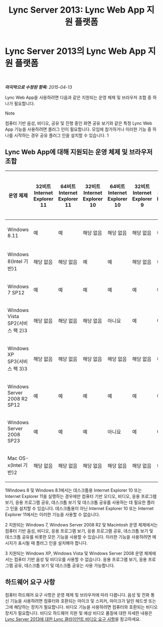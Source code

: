 ﻿---
title: 'Lync Server 2013: Lync Web App 지원 플랫폼'
TOCTitle: Lync Web App 지원 플랫폼
ms:assetid: 31e95e16-f79f-46c6-b123-973fa56a824e
ms:mtpsurl: https://technet.microsoft.com/ko-kr/library/Gg425820(v=OCS.15)
ms:contentKeyID: 49303229
ms.date: 08/10/2015
mtps_version: v=OCS.15
ms.translationtype: HT
---

# Lync Server 2013의 Lync Web App 지원 플랫폼

 

_**마지막으로 수정된 항목:** 2015-04-13_

Lync Web App을 사용하려면 다음과 같은 지원되는 운영 체제 및 브라우저 조합 중 하나가 필요합니다.


> [!NOTE]
> 컴퓨터 기반 음성, 비디오, 공유 및 진행 중인 화면 공유 보기와 같은 특정 Lync Web App 기능을 사용하려면 플러그 인이 필요합니다. 모임에 참가하거나 이러한 기능 중 하나를 시작하는 경우 공유 플러그 인을 설치할 수 있습니다. 1



## Lync Web App에 대해 지원되는 운영 체제 및 브라우저 조합


<table>
<colgroup>
<col style="width: 8%" />
<col style="width: 8%" />
<col style="width: 8%" />
<col style="width: 8%" />
<col style="width: 8%" />
<col style="width: 8%" />
<col style="width: 8%" />
<col style="width: 8%" />
<col style="width: 8%" />
<col style="width: 8%" />
<col style="width: 8%" />
<col style="width: 8%" />
</colgroup>
<thead>
<tr class="header">
<th>운영 체제</th>
<th>32비트 Internet Explorer 11</th>
<th>64비트 Internet Explorer 11</th>
<th>32비트 Internet Explorer 10</th>
<th>64비트 Internet Explorer 10</th>
<th>32비트 Internet Explorer 9</th>
<th>64비트 Internet Explorer 9</th>
<th>32비트 Internet Explorer 8</th>
<th>64비트 Internet Explorer 8</th>
<th>32비트 버전 Firefox 12.X</th>
<th>64비트 버전 Safari 5.X, 6.X, 7.X</th>
<th>32비트 버전 Chrome 18.X</th>
</tr>
</thead>
<tbody>
<tr class="odd">
<td><p>Windows 8.11</p></td>
<td><p>예</p></td>
<td><p>예</p></td>
<td><p>해당 없음</p></td>
<td><p>해당 없음</p></td>
<td><p>해당 없음</p></td>
<td><p>해당 없음</p></td>
<td><p>해당 없음</p></td>
<td><p>해당 없음</p></td>
<td><p>예</p></td>
<td><p>해당 없음</p></td>
<td><p>예</p></td>
</tr>
<tr class="even">
<td><p>Windows 8(Intel 기반)1</p></td>
<td><p>해당 없음</p></td>
<td><p>해당 없음</p></td>
<td><p>예</p></td>
<td><p>예</p></td>
<td><p>해당 없음</p></td>
<td><p>해당 없음</p></td>
<td><p>해당 없음</p></td>
<td><p>해당 없음</p></td>
<td><p>예</p></td>
<td><p>해당 없음</p></td>
<td><p>예</p></td>
</tr>
<tr class="odd">
<td><p>Windows 7 SP12</p></td>
<td><p>예</p></td>
<td><p>예</p></td>
<td><p>예</p></td>
<td><p>예</p></td>
<td><p>예</p></td>
<td><p>예</p></td>
<td><p>예</p></td>
<td><p>예</p></td>
<td><p>예</p></td>
<td><p>아니요</p></td>
<td><p>예</p></td>
</tr>
<tr class="even">
<td><p>Windows Vista SP2(서비스 팩 2)3</p></td>
<td><p>해당 없음</p></td>
<td><p>해당 없음</p></td>
<td><p>해당 없음</p></td>
<td><p>아니요</p></td>
<td><p>예</p></td>
<td><p>아니요</p></td>
<td><p>예</p></td>
<td><p>아니요</p></td>
<td><p>예</p></td>
<td><p>아니요</p></td>
<td><p>예</p></td>
</tr>
<tr class="odd">
<td><p>Windows XP SP3(서비스 팩 3)3</p></td>
<td><p>해당 없음</p></td>
<td><p>해당 없음</p></td>
<td><p>해당 없음</p></td>
<td><p>해당 없음</p></td>
<td><p>해당 없음</p></td>
<td><p>해당 없음</p></td>
<td><p>예</p></td>
<td><p>아니요</p></td>
<td><p>예</p></td>
<td><p>아니요</p></td>
<td><p>예</p></td>
</tr>
<tr class="even">
<td><p>Windows Server 2008 R2 SP12</p></td>
<td><p>예</p></td>
<td><p>예</p></td>
<td><p>예</p></td>
<td><p>예</p></td>
<td><p>예</p></td>
<td><p>예</p></td>
<td><p>예</p></td>
<td><p>예</p></td>
<td><p>예</p></td>
<td><p>아니요</p></td>
<td><p>예</p></td>
</tr>
<tr class="odd">
<td><p>Windows Server 2008 SP23</p></td>
<td><p>예</p></td>
<td><p>예</p></td>
<td><p>예</p></td>
<td><p>아니요</p></td>
<td><p>예</p></td>
<td><p>아니요</p></td>
<td><p>예</p></td>
<td><p>아니요</p></td>
<td><p>예</p></td>
<td><p>아니요</p></td>
<td><p>예</p></td>
</tr>
<tr class="even">
<td><p>Mac OS-x(Intel 기반)2</p></td>
<td><p>해당 없음</p></td>
<td><p>해당 없음</p></td>
<td><p>해당 없음</p></td>
<td><p>해당 없음</p></td>
<td><p>해당 없음</p></td>
<td><p>해당 없음</p></td>
<td><p>해당 없음</p></td>
<td><p>해당 없음</p></td>
<td><p>예</p></td>
<td><p>예</p></td>
<td><p>예</p></td>
</tr>
</tbody>
</table>


1Windows 8 및 Windows 8.1에서는 데스크톱용 Internet Explorer 10 또는 Internet Explorer 11을 실행하는 경우에만 컴퓨터 기반 오디오, 비디오, 응용 프로그램 보기, 응용 프로그램 공유, 데스크톱 보기 및 데스크톱 공유를 사용하는 데 필요한 플러그 인을 설치할 수 있습니다. 데스크톱용이 아닌 Internet Explorer 10 또는 Internet Explorer 11에서는 이러한 기능을 사용할 수 없습니다.

2 지원되는 Windows 7, Windows Server 2008 R2 및 Macintosh 운영 체제에서는 컴퓨터 기반 음성, 비디오, 응용 프로그램 보기, 응용 프로그램 공유, 데스크톱 보기 및 데스크톱 공유를 비롯한 모든 기능을 사용할 수 있습니다. 이러한 기능을 사용하려면 메시지가 표시될 때 플러그 인을 설치해야 합니다.

3 지원되는 Windows XP, Windows Vista 및 Windows Server 2008 운영 체제에서는 컴퓨터 기반 음성 및 비디오를 사용할 수 없습니다. 응용 프로그램 보기, 응용 프로그램 공유, 데스크톱 보기 및 데스크톱 공유는 사용 가능합니다.

## 하드웨어 요구 사항

컴퓨터 하드웨어 요구 사항은 운영 체제 및 브라우저에 따라 다릅니다. 음성 및 전화 통신 기능을 사용하려면 컴퓨터와 호환되는 마이크 및 스피커, 마이크가 달린 헤드셋 또는 그에 해당하는 장치가 필요합니다. 비디오 기능을 사용하려면 컴퓨터와 호환되는 비디오 장치가 필요합니다. 비디오 하드웨어 지원 및 예상 비디오 품질에 대한 자세한 내용은 [Lync Server 2013에 대한 Lync 클라이언트 비디오 요구 사항](lync-server-2013-lync-client-video-requirements.md)을 참고하세요.

